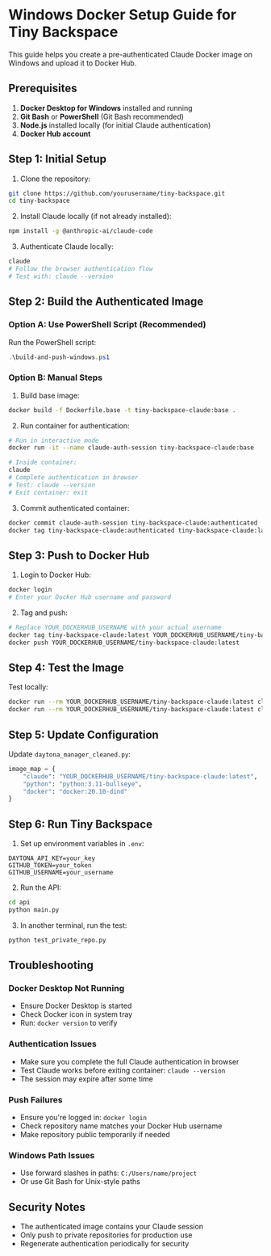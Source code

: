 # Windows Docker Setup Guide for Tiny Backspace

This guide helps you create a pre-authenticated Claude Docker image on Windows and upload it to Docker Hub.

## Prerequisites

1. **Docker Desktop for Windows** installed and running
2. **Git Bash** or **PowerShell** (Git Bash recommended)
3. **Node.js** installed locally (for initial Claude authentication)
4. **Docker Hub account**

## Step 1: Initial Setup

1. Clone the repository:
```bash
git clone https://github.com/yourusername/tiny-backspace.git
cd tiny-backspace
```

2. Install Claude locally (if not already installed):
```bash
npm install -g @anthropic-ai/claude-code
```

3. Authenticate Claude locally:
```bash
claude
# Follow the browser authentication flow
# Test with: claude --version
```

## Step 2: Build the Authenticated Image

### Option A: Use PowerShell Script (Recommended)

Run the PowerShell script:
```powershell
.\build-and-push-windows.ps1
```

### Option B: Manual Steps

1. Build base image:
```bash
docker build -f Dockerfile.base -t tiny-backspace-claude:base .
```

2. Run container for authentication:
```bash
# Run in interactive mode
docker run -it --name claude-auth-session tiny-backspace-claude:base

# Inside container:
claude
# Complete authentication in browser
# Test: claude --version
# Exit container: exit
```

3. Commit authenticated container:
```bash
docker commit claude-auth-session tiny-backspace-claude:authenticated
docker tag tiny-backspace-claude:authenticated tiny-backspace-claude:latest
```

## Step 3: Push to Docker Hub

1. Login to Docker Hub:
```bash
docker login
# Enter your Docker Hub username and password
```

2. Tag and push:
```bash
# Replace YOUR_DOCKERHUB_USERNAME with your actual username
docker tag tiny-backspace-claude:latest YOUR_DOCKERHUB_USERNAME/tiny-backspace-claude:latest
docker push YOUR_DOCKERHUB_USERNAME/tiny-backspace-claude:latest
```

## Step 4: Test the Image

Test locally:
```bash
docker run --rm YOUR_DOCKERHUB_USERNAME/tiny-backspace-claude:latest claude --version
docker run --rm YOUR_DOCKERHUB_USERNAME/tiny-backspace-claude:latest claude --print "Hello world"
```

## Step 5: Update Configuration

Update `daytona_manager_cleaned.py`:
```python
image_map = {
    "claude": "YOUR_DOCKERHUB_USERNAME/tiny-backspace-claude:latest",
    "python": "python:3.11-bullseye",
    "docker": "docker:20.10-dind"
}
```

## Step 6: Run Tiny Backspace

1. Set up environment variables in `.env`:
```
DAYTONA_API_KEY=your_key
GITHUB_TOKEN=your_token
GITHUB_USERNAME=your_username
```

2. Run the API:
```bash
cd api
python main.py
```

3. In another terminal, run the test:
```bash
python test_private_repo.py
```

## Troubleshooting

### Docker Desktop Not Running
- Ensure Docker Desktop is started
- Check Docker icon in system tray
- Run: `docker version` to verify

### Authentication Issues
- Make sure you complete the full Claude authentication in browser
- Test Claude works before exiting container: `claude --version`
- The session may expire after some time

### Push Failures
- Ensure you're logged in: `docker login`
- Check repository name matches your Docker Hub username
- Make repository public temporarily if needed

### Windows Path Issues
- Use forward slashes in paths: `C:/Users/name/project`
- Or use Git Bash for Unix-style paths

## Security Notes

- The authenticated image contains your Claude session
- Only push to private repositories for production use
- Regenerate authentication periodically for security